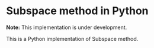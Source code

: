# Subspace method in Python

**Note:** This implementation is under development.

This is a Python implementation of Subspace method.
